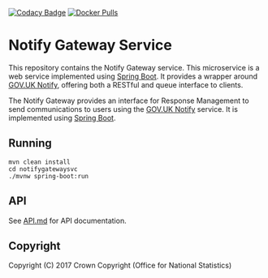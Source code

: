 [![Codacy Badge](https://api.codacy.com/project/badge/Grade/9d74363c178849d09f6d77e19935fcfe)](https://www.codacy.com/app/sdcplatform/rm-notify-gateway?utm_source=github.com&amp;utm_medium=referral&amp;utm_content=ONSdigital/rm-notify-gateway&amp;utm_campaign=Badge_Grade) [![Docker Pulls](https://img.shields.io/docker/pulls/sdcplatform/notifygatewaysvc.svg)]()

# Notify Gateway Service
This repository contains the Notify Gateway service. This microservice is a web service implemented using [Spring Boot](http://projects.spring.io/spring-boot/). It provides a wrapper around [GOV.UK Notify](https://www.notifications.service.gov.uk/), offering both a RESTful and queue interface to clients.

The Notify Gateway provides an interface for Response Management to send communications to users using the [GOV.UK Notify](https://www.gov.uk/government/publications/govuk-notify/govuk-notify) service. It is implemented using [Spring Boot](http://projects.spring.io/spring-boot/).

## Running
    mvn clean install
    cd notifygatewaysvc
    ./mvnw spring-boot:run

## API
See [API.md](https://github.com/ONSdigital/rm-notify-gateway/blob/master/API.md) for API documentation.

## Copyright
Copyright (C) 2017 Crown Copyright (Office for National Statistics)
